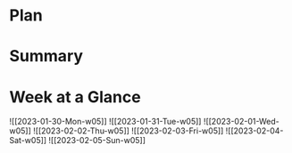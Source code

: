 # Plan

# Summary

# Week at a Glance 
![[2023-01-30-Mon-w05]] ![[2023-01-31-Tue-w05]] ![[2023-02-01-Wed-w05]] ![[2023-02-02-Thu-w05]] ![[2023-02-03-Fri-w05]] ![[2023-02-04-Sat-w05]]
![[2023-02-05-Sun-w05]]
